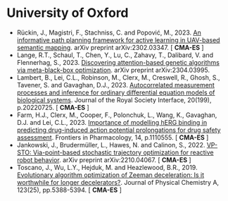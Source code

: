 # University of Oxford

* Rückin, J., Magistri, F., Stachniss, C. and Popović, M., 2023. [An informative path planning framework for active learning in UAV-based semantic mapping](https://arxiv.org/pdf/2302.03347.pdf). arXiv preprint arXiv:2302.03347. [ **CMA-ES** ]
* Lange, R.T., Schaul, T., Chen, Y., Lu, C., Zahavy, T., Dalibard, V. and Flennerhag, S., 2023. [Discovering attention-based genetic algorithms via meta-black-box optimization](https://arxiv.org/pdf/2304.03995.pdf). arXiv preprint arXiv:2304.03995.
* Lambert, B., Lei, C.L., Robinson, M., Clerx, M., Creswell, R., Ghosh, S., Tavener, S. and Gavaghan, D.J., 2023. [Autocorrelated measurement processes and inference for ordinary differential equation models of biological systems](https://royalsocietypublishing.org/doi/abs/10.1098/rsif.2022.0725). Journal of the Royal Society Interface, 20(199), p.20220725. [ **CMA-ES** ]
* Farm, H.J., Clerx, M., Cooper, F., Polonchuk, L., Wang, K., Gavaghan, D.J. and Lei, C.L., 2023. [Importance of modelling hERG binding in predicting drug-induced action potential prolongations for drug safety assessment](https://www.frontiersin.org/articles/10.3389/fphar.2023.1110555/pdf). Frontiers in Pharmacology, 14, p.1110555. [ **CMA-ES** ]
* Jankowski, J., Brudermüller, L., Hawes, N. and Calinon, S., 2022. [VP-STO: Via-point-based stochastic trajectory optimization for reactive robot behavior](https://arxiv.org/abs/2210.04067). arXiv preprint arXiv:2210.04067. [ **CMA-ES** ]
* Toscano, J., Wu, L.Y., Hejduk, M. and Heazlewood, B.R., 2019. [Evolutionary algorithm optimization of Zeeman deceleration: Is it worthwhile for longer decelerators?](https://pubs.acs.org/doi/full/10.1021/acs.jpca.9b00655). Journal of Physical Chemistry A, 123(25), pp.5388-5394. [ **CMA-ES** ]
